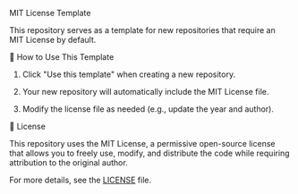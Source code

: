 MIT License Template

This repository serves as a template for new repositories that require an MIT License by default.

🚀 How to Use This Template

1. Click "Use this template" when creating a new repository.


2. Your new repository will automatically include the MIT License file.

3. Modify the license file as needed (e.g., update the year and author).

📜 License

This repository uses the MIT License, a permissive open-source license that allows you to freely use, modify, and distribute the code while requiring attribution to the original author.

For more details, see the [LICENSE](https://github.com/KnightSecX/Template-Repo/blob/main/MIT%20License) file.
